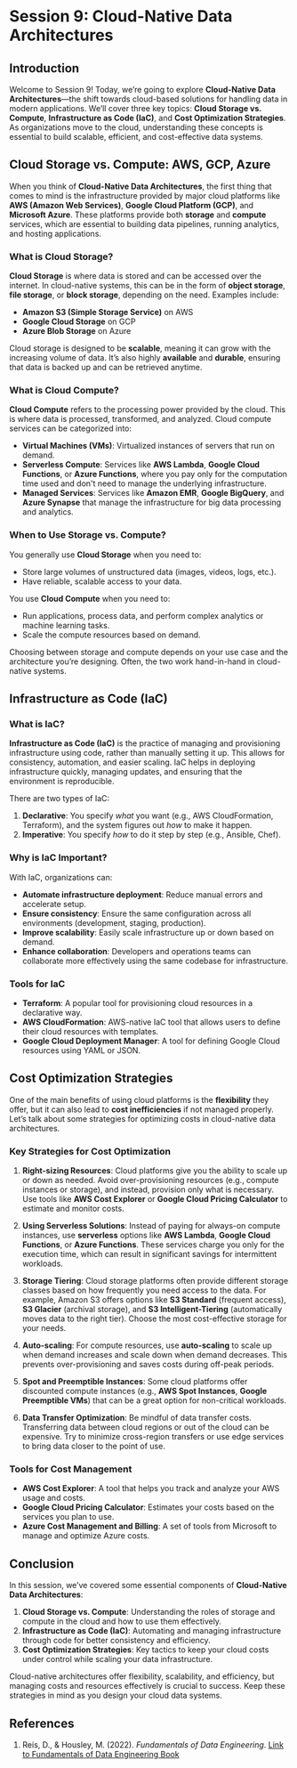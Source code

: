 # Session 9: Cloud-Native Data Architectures

## Introduction

Welcome to Session 9! Today, we’re going to explore **Cloud-Native Data Architectures**—the shift towards cloud-based solutions for handling data in modern applications. We’ll cover three key topics: **Cloud Storage vs. Compute**, **Infrastructure as Code (IaC)**, and **Cost Optimization Strategies**. As organizations move to the cloud, understanding these concepts is essential to build scalable, efficient, and cost-effective data systems.

## Cloud Storage vs. Compute: AWS, GCP, Azure

When you think of **Cloud-Native Data Architectures**, the first thing that comes to mind is the infrastructure provided by major cloud platforms like **AWS (Amazon Web Services)**, **Google Cloud Platform (GCP)**, and **Microsoft Azure**. These platforms provide both **storage** and **compute** services, which are essential to building data pipelines, running analytics, and hosting applications. 

### What is Cloud Storage?

**Cloud Storage** is where data is stored and can be accessed over the internet. In cloud-native systems, this can be in the form of **object storage**, **file storage**, or **block storage**, depending on the need. Examples include:

- **Amazon S3 (Simple Storage Service)** on AWS
- **Google Cloud Storage** on GCP
- **Azure Blob Storage** on Azure

Cloud storage is designed to be **scalable**, meaning it can grow with the increasing volume of data. It’s also highly **available** and **durable**, ensuring that data is backed up and can be retrieved anytime.

### What is Cloud Compute?

**Cloud Compute** refers to the processing power provided by the cloud. This is where data is processed, transformed, and analyzed. Cloud compute services can be categorized into:

- **Virtual Machines (VMs)**: Virtualized instances of servers that run on demand.
- **Serverless Compute**: Services like **AWS Lambda**, **Google Cloud Functions**, or **Azure Functions**, where you pay only for the computation time used and don't need to manage the underlying infrastructure.
- **Managed Services**: Services like **Amazon EMR**, **Google BigQuery**, and **Azure Synapse** that manage the infrastructure for big data processing and analytics.

### When to Use Storage vs. Compute?

You generally use **Cloud Storage** when you need to:
- Store large volumes of unstructured data (images, videos, logs, etc.).
- Have reliable, scalable access to your data.
  
You use **Cloud Compute** when you need to:
- Run applications, process data, and perform complex analytics or machine learning tasks.
- Scale the compute resources based on demand.

Choosing between storage and compute depends on your use case and the architecture you’re designing. Often, the two work hand-in-hand in cloud-native systems.

## Infrastructure as Code (IaC)

### What is IaC?

**Infrastructure as Code (IaC)** is the practice of managing and provisioning infrastructure using code, rather than manually setting it up. This allows for consistency, automation, and easier scaling. IaC helps in deploying infrastructure quickly, managing updates, and ensuring that the environment is reproducible.

There are two types of IaC:
1. **Declarative**: You specify *what* you want (e.g., AWS CloudFormation, Terraform), and the system figures out *how* to make it happen.
2. **Imperative**: You specify *how* to do it step by step (e.g., Ansible, Chef).

### Why is IaC Important?

With IaC, organizations can:
- **Automate infrastructure deployment**: Reduce manual errors and accelerate setup.
- **Ensure consistency**: Ensure the same configuration across all environments (development, staging, production).
- **Improve scalability**: Easily scale infrastructure up or down based on demand.
- **Enhance collaboration**: Developers and operations teams can collaborate more effectively using the same codebase for infrastructure.

### Tools for IaC
- **Terraform**: A popular tool for provisioning cloud resources in a declarative way.
- **AWS CloudFormation**: AWS-native IaC tool that allows users to define their cloud resources with templates.
- **Google Cloud Deployment Manager**: A tool for defining Google Cloud resources using YAML or JSON.

## Cost Optimization Strategies

One of the main benefits of using cloud platforms is the **flexibility** they offer, but it can also lead to **cost inefficiencies** if not managed properly. Let’s talk about some strategies for optimizing costs in cloud-native data architectures.

### Key Strategies for Cost Optimization

1. **Right-sizing Resources**: Cloud platforms give you the ability to scale up or down as needed. Avoid over-provisioning resources (e.g., compute instances or storage), and instead, provision only what is necessary. Use tools like **AWS Cost Explorer** or **Google Cloud Pricing Calculator** to estimate and monitor costs.
   
2. **Using Serverless Solutions**: Instead of paying for always-on compute instances, use **serverless** options like **AWS Lambda**, **Google Cloud Functions**, or **Azure Functions**. These services charge you only for the execution time, which can result in significant savings for intermittent workloads.

3. **Storage Tiering**: Cloud storage platforms often provide different storage classes based on how frequently you need access to the data. For example, Amazon S3 offers options like **S3 Standard** (frequent access), **S3 Glacier** (archival storage), and **S3 Intelligent-Tiering** (automatically moves data to the right tier). Choose the most cost-effective storage for your needs.

4. **Auto-scaling**: For compute resources, use **auto-scaling** to scale up when demand increases and scale down when demand decreases. This prevents over-provisioning and saves costs during off-peak periods.

5. **Spot and Preemptible Instances**: Some cloud platforms offer discounted compute instances (e.g., **AWS Spot Instances**, **Google Preemptible VMs**) that can be a great option for non-critical workloads.

6. **Data Transfer Optimization**: Be mindful of data transfer costs. Transferring data between cloud regions or out of the cloud can be expensive. Try to minimize cross-region transfers or use edge services to bring data closer to the point of use.

### Tools for Cost Management
- **AWS Cost Explorer**: A tool that helps you track and analyze your AWS usage and costs.
- **Google Cloud Pricing Calculator**: Estimates your costs based on the services you plan to use.
- **Azure Cost Management and Billing**: A set of tools from Microsoft to manage and optimize Azure costs.

## Conclusion

In this session, we’ve covered some essential components of **Cloud-Native Data Architectures**:
1. **Cloud Storage vs. Compute**: Understanding the roles of storage and compute in the cloud and how to use them effectively.
2. **Infrastructure as Code (IaC)**: Automating and managing infrastructure through code for better consistency and efficiency.
3. **Cost Optimization Strategies**: Key tactics to keep your cloud costs under control while scaling your data infrastructure.

Cloud-native architectures offer flexibility, scalability, and efficiency, but managing costs and resources effectively is crucial to success. Keep these strategies in mind as you design your cloud data systems.

## References

1. Reis, D., & Housley, M. (2022). *Fundamentals of Data Engineering*. [Link to Fundamentals of Data Engineering Book](https://www.oreilly.com/library/view/fundamentals-of-data/9781098107547/)
